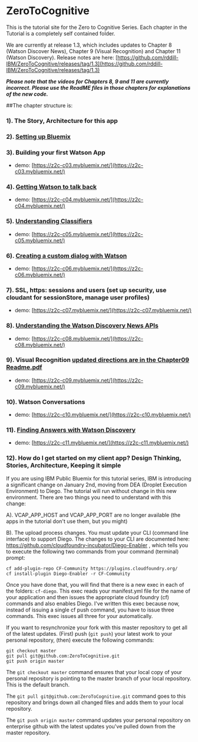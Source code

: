 # ZeroToCognitive

This is the tutorial site for the Zero to Cognitive Series. Each chapter in the Tutorial is a completely self contained folder. 

We are currently at release 1.3, which includes updates to Chapter 8 (Watson Discover News), Chapter 9 (Visual Recognition) and Chapter 11 (Watson Discovery). Release notes are here: [https://github.com/rddill-IBM/ZeroToCognitive/releases/tag/1.3](https://github.com/rddill-IBM/ZeroToCognitive/releases/tag/1.3) 

***Please note that the videos for Chapters 8, 9 and 11 are currently incorrect. Please use the ReadME files in those chapters for explanations of the new code.***

##The chapter structure is:    


### 1). The Story, Architecture for this app

### 2). [Setting up Bluemix](./Chapter02/README.pdf)

### 3). Building your first Watson App  

- demo: [https://z2c-c03.mybluemix.net/](https://z2c-c03.mybluemix.net/)

### 4). [Getting Watson to talk back](./Chapter04/README.pdf)  

- demo: [https://z2c-c04.mybluemix.net/](https://z2c-c04.mybluemix.net/)

### 5). [Understanding Classifiers](./Chapter05/README.pdf)

- demo: [https://z2c-c05.mybluemix.net/](https://z2c-c05.mybluemix.net/)

### 6). [Creating a custom dialog with Watson](./Chapter06/README.pdf)

- demo: [https://z2c-c06.mybluemix.net/](https://z2c-c06.mybluemix.net/)

### 7). SSL, https: sessions and users				    (set up security, use cloudant for sessionStore, manage user profiles)  

- demo: [https://z2c-c07.mybluemix.net/](https://z2c-c07.mybluemix.net/)

### 8). [Understanding the Watson Discovery News APIs](./Chapter08/README.pdf)

- demo: [https://z2c-c08.mybluemix.net/](https://z2c-c08.mybluemix.net/)

### 9). Visual Recognition [updated directions are in the Chapter09 Readme.pdf](./Chapter09/readme.MD)

- demo: [https://z2c-c09.mybluemix.net/](https://z2c-c09.mybluemix.net/)

### 10). Watson Conversations

- demo: [https://z2c-c10.mybluemix.net/](https://z2c-c10.mybluemix.net/)

### 11). [Finding Answers with Watson Discovery](./Chapter11/README.pdf) 

- demo: [https://z2c-c11.mybluemix.net/](https://z2c-c11.mybluemix.net/)

### 12). How do I get started on my client app?		Design Thinking, Stories, Architecture, Keeping it simple 

If you are using IBM Public Bluemix for this tutorial series, IBM is introducing a significant change on January 2nd, moving from DEA (Droplet Execution Environment) to Diego. The tutorial will run without change in this new environment. There are two things you need to understand with this change:

A). VCAP_APP_HOST and VCAP_APP_PORT are no longer available (the apps in the tutorial don't use them, but you might)

B). The upload process changes. You must update your CLI (command line interface) to support Diego. The changes to your CLI are documented here: https://github.com/cloudfoundry-incubator/Diego-Enabler , which tells you to execute the following two commands from your command (terminal) prompt:

    cf add-plugin-repo CF-Community https://plugins.cloudfoundry.org/
    cf install-plugin Diego-Enabler -r CF-Community

Once you have done that, you will find that there is a new exec in each of the folders: `cf-diego`. This exec reads your manifest.yml file for the name of your application and then issues the appropriate cloud foundry (cf) commands and also enables Diego. I've written this exec because now, instead of issuing a single cf push command, you have to issue three commands. This exec issues all three for your automatically.

If you want to resynchronize your fork with this master repository to get all of the latest updates. (First) push (`git push`) your latest work to your personal repository, (then) execute the following commands:

    git checkout master
    git pull git@github.com:ZeroToCognitive.git
    git push origin master

The `git checkout master` command ensures that your local copy of your personal repository is pointing to the master branch of your local repository. This is the default branch.

The `git pull git@github.com:ZeroToCognitive.git` command goes to this repository and brings down all changed files and adds them to your local repository.

The `git push origin master` command updates your personal repository on enterprise github with the latest updates you've pulled down from the master repository.
